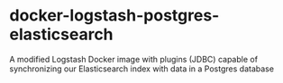 # docker-logstash-postgres-elasticsearch
A modified Logstash Docker image with plugins (JDBC) capable of synchronizing our Elasticsearch index with data in a Postgres database
